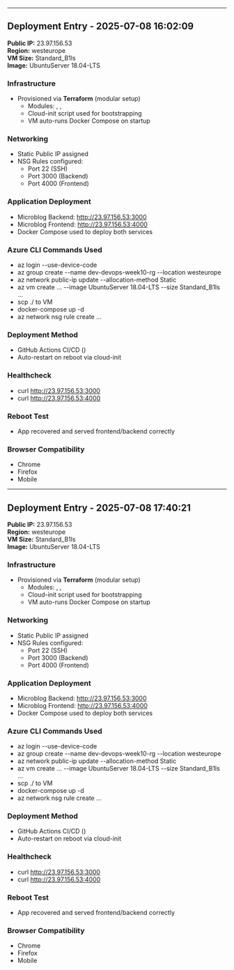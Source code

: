 
---

## Deployment Entry - 2025-07-08 16:02:09

**Public IP:** 23.97.156.53  
**Region:** westeurope  
**VM Size:** Standard_B1ls  
**Image:** UbuntuServer 18.04-LTS

### Infrastructure
- Provisioned via **Terraform** (modular setup)
  - Modules: , , 
  - Cloud-init script used for bootstrapping
  - VM auto-runs Docker Compose on startup

### Networking
- Static Public IP assigned
- NSG Rules configured:
  - Port 22 (SSH)
  - Port 3000 (Backend)
  - Port 4000 (Frontend)

### Application Deployment
- Microblog Backend: http://23.97.156.53:3000
- Microblog Frontend: http://23.97.156.53:4000
- Docker Compose used to deploy both services

### Azure CLI Commands Used
- az login --use-device-code
- az group create --name dev-devops-week10-rg --location westeurope
- az network public-ip update --allocation-method Static
- az vm create ... --image UbuntuServer 18.04-LTS --size Standard_B1ls ...
- scp ./ to VM
- docker-compose up -d
- az network nsg rule create ...

### Deployment Method
- GitHub Actions CI/CD ()
- Auto-restart on reboot via cloud-init

### Healthcheck
- curl http://23.97.156.53:3000
- curl http://23.97.156.53:4000

### Reboot Test
- App recovered and served frontend/backend correctly

### Browser Compatibility
- Chrome
- Firefox
- Mobile


---

## Deployment Entry - 2025-07-08 17:40:21

**Public IP:** 23.97.156.53  
**Region:** westeurope  
**VM Size:** Standard_B1ls  
**Image:** UbuntuServer 18.04-LTS

### Infrastructure
- Provisioned via **Terraform** (modular setup)
  - Modules: , , 
  - Cloud-init script used for bootstrapping
  - VM auto-runs Docker Compose on startup

### Networking
- Static Public IP assigned
- NSG Rules configured:
  - Port 22 (SSH)
  - Port 3000 (Backend)
  - Port 4000 (Frontend)

### Application Deployment
- Microblog Backend: http://23.97.156.53:3000
- Microblog Frontend: http://23.97.156.53:4000
- Docker Compose used to deploy both services

### Azure CLI Commands Used
- az login --use-device-code
- az group create --name dev-devops-week10-rg --location westeurope
- az network public-ip update --allocation-method Static
- az vm create ... --image UbuntuServer 18.04-LTS --size Standard_B1ls ...
- scp ./ to VM
- docker-compose up -d
- az network nsg rule create ...

### Deployment Method
- GitHub Actions CI/CD ()
- Auto-restart on reboot via cloud-init

### Healthcheck
- curl http://23.97.156.53:3000
- curl http://23.97.156.53:4000

### Reboot Test
- App recovered and served frontend/backend correctly

### Browser Compatibility
- Chrome
- Firefox
- Mobile

